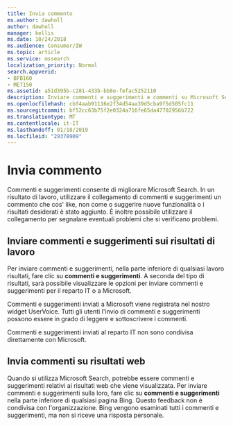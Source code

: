 ```yaml
---
title: Invia commento
ms.author: dawholl
author: dawholl
manager: kellis
ms.date: 10/24/2018
ms.audience: Consumer/IW
ms.topic: article
ms.service: mssearch
localization_priority: Normal
search.appverid:
- BFB160
- MET150
ms.assetid: a51d395b-c281-433b-bb8e-fefac5252110
description: Inviare commenti e suggerimenti e commenti su Microsoft Search al reparto IT o Microsoft
ms.openlocfilehash: cbf4aab91116e2f34d54aa39d5cba9f5d505fc11
ms.sourcegitcommit: bf52cc63b75f2e0324a716fe65da47702956b722
ms.translationtype: MT
ms.contentlocale: it-IT
ms.lasthandoff: 01/18/2019
ms.locfileid: "29378909"
---
```

# <a name="send-feedback"></a>Invia commento

Commenti e suggerimenti consente di migliorare Microsoft Search. In un risultato di lavoro, utilizzare il collegamento di commenti e suggerimenti un commento che cos' like, non come o suggerire nuove funzionalità o i risultati desiderati è stato aggiunto. È inoltre possibile utilizzare il collegamento per segnalare eventuali problemi che si verificano problemi.
  
## <a name="send-feedback-about-work-results"></a>Inviare commenti e suggerimenti sui risultati di lavoro

Per inviare commenti e suggerimenti, nella parte inferiore di qualsiasi lavoro risultati, fare clic su **commenti e suggerimenti**. A seconda del tipo di risultati, sarà possibile visualizzare le opzioni per inviare commenti e suggerimenti per il reparto IT o a Microsoft.
  
Commenti e suggerimenti inviati a Microsoft viene registrata nel nostro widget UserVoice. Tutti gli utenti l'invio di commenti e suggerimenti possono essere in grado di leggere e sottoscrivere i commenti.
  
Commenti e suggerimenti inviati al reparto IT non sono condivisa direttamente con Microsoft.
  
## <a name="send-feedback-about-web-results"></a>Invia commenti su risultati web

Quando si utilizza Microsoft Search, potrebbe essere commenti e suggerimenti relativi ai risultati web che viene visualizzata. Per inviare commenti e suggerimenti sulla loro, fare clic su **commenti e suggerimenti** nella parte inferiore di qualsiasi pagina Bing. Questo feedback non è condivisa con l'organizzazione. Bing vengono esaminati tutti i commenti e suggerimenti, ma non si riceve una risposta personale. 

  

